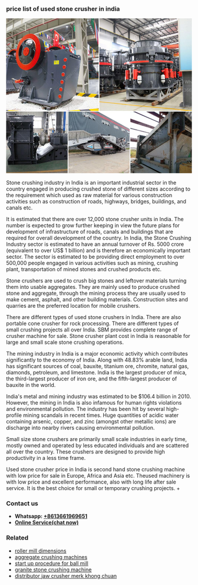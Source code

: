 <h3>price list of used stone crusher in india</h3><img src='1708587174.jpg' alt=''><p>Stone crushing industry in India is an important industrial sector in the country engaged in producing crushed stone of different sizes according to the requirement which used as raw material for various construction activities such as construction of roads, highways, bridges, buildings, and canals etc. </p><p>It is estimated that there are over 12,000 stone crusher units in India. The number is expected to grow further keeping in view the future plans for development of infrastructure of roads, canals and buildings that are required for overall development of the country. In India, the Stone Crushing Industry sector is estimated to have an annual turnover of Rs. 5000 crore (equivalent to over US$ 1 billion) and is therefore an economically important sector. The sector is estimated to be providing direct employment to over 500,000 people engaged in various activities such as mining, crushing plant, transportation of mined stones and crushed products etc. </p><p>Stone crushers are used to crush big stones and leftover materials turning them into usable aggregates. They are mainly used to produce crushed stone and aggregate, through the mining process they are usually used to make cement, asphalt, and other building materials. Construction sites and quarries are the preferred location for mobile crushers. </p><p>There are different types of used stone crushers in India. There are also portable cone crusher for rock processing. There are different types of small crushing projects all over India. SBM provides complete range of crusher machine for sale. Stone crusher plant cost in India is reasonable for large and small scale stone crushing operations. </p><p>The mining industry in India is a major economic activity which contributes significantly to the economy of India. Along with 48.83% arable land, India has significant sources of coal, bauxite, titanium ore, chromite, natural gas, diamonds, petroleum, and limestone. India is the largest producer of mica, the third-largest producer of iron ore, and the fifth-largest producer of bauxite in the world. </p><p>India's metal and mining industry was estimated to be $106.4 billion in 2010. However, the mining in India is also infamous for human rights violations and environmental pollution. The industry has been hit by several high-profile mining scandals in recent times. Huge quantities of acidic water containing arsenic, copper, and zinc (amongst other metallic ions) are discharge into nearby rivers causing environmental pollution. </p><p>Small size stone crushers are primarily small scale industries in early time, mostly owned and operated by less educated individuals and are scattered all over the country. These crushers are designed to provide high productivity in a less time frame. </p><p>Used stone crusher price in India is second hand stone crushing machine with low price for sale in Europe, Africa and Asia etc. Theused machinery is with low price and excellent performance, also with long life after sale service. It is the best choice for small or temporary crushing projects. +</p><h3>Contact us</h3><ul><li><strong>Whatsapp:&nbsp;<a href="https://wa.me/8613661969651">+8613661969651</a></strong></li><li><a href="https://swt.shibang-china.com/?git&amp;zhl&amp;price list of used stone crusher in india"><strong>Online Service(chat now)</strong></a></li></ul><h3>Related</h3><ul><li><a href='roller mill dimensions.md'>roller mill dimensions</a></li><li><a href='aggregate crushing machines.md'>aggregate crushing machines</a></li><li><a href='start up procedure for ball mill.md'>start up procedure for ball mill</a></li><li><a href='granite stone crushing machine.md'>granite stone crushing machine</a></li><li><a href='distributor jaw crusher merk khong chuan.md'>distributor jaw crusher merk khong chuan</a></li></ul>